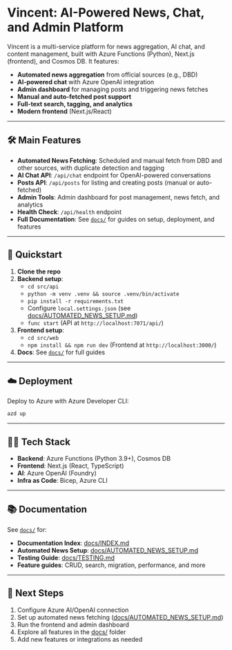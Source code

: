 
# Vincent: AI-Powered News, Chat, and Admin Platform

Vincent is a multi-service platform for news aggregation, AI chat, and content management, built with Azure Functions (Python), Next.js (frontend), and Cosmos DB. It features:

- **Automated news aggregation** from official sources (e.g., DBD)
- **AI-powered chat** with Azure OpenAI integration
- **Admin dashboard** for managing posts and triggering news fetches
- **Manual and auto-fetched post support**
- **Full-text search, tagging, and analytics**
- **Modern frontend** (Next.js/React)

---


## 🛠️ Main Features

- **Automated News Fetching**: Scheduled and manual fetch from DBD and other sources, with duplicate detection and tagging
- **AI Chat API**: `/api/chat` endpoint for OpenAI-powered conversations
- **Posts API**: `/api/posts` for listing and creating posts (manual or auto-fetched)
- **Admin Tools**: Admin dashboard for post management, news fetch, and analytics
- **Health Check**: `/api/health` endpoint
- **Full Documentation**: See [`docs/`](./docs/) for guides on setup, deployment, and features

---


## 🚀 Quickstart


1. **Clone the repo**
2. **Backend setup**:
    - `cd src/api`
    - `python -m venv .venv && source .venv/bin/activate`
    - `pip install -r requirements.txt`
    - Configure `local.settings.json` (see [docs/AUTOMATED_NEWS_SETUP.md](./docs/AUTOMATED_NEWS_SETUP.md))
    - `func start` (API at `http://localhost:7071/api/`)
3. **Frontend setup**:
    - `cd src/web`
    - `npm install && npm run dev` (Frontend at `http://localhost:3000/`)
4. **Docs**: See [`docs/`](./docs/) for full guides

---


## ☁️ Deployment

Deploy to Azure with Azure Developer CLI:

```bash
azd up
```

---


## 🧑‍💻 Tech Stack

- **Backend**: Azure Functions (Python 3.9+), Cosmos DB
- **Frontend**: Next.js (React, TypeScript)
- **AI**: Azure OpenAI (Foundry)
- **Infra as Code**: Bicep, Azure CLI

---


## 📚 Documentation

See [`docs/`](./docs/) for:
- **Documentation Index**: [docs/INDEX.md](./docs/INDEX.md)
- **Automated News Setup**: [docs/AUTOMATED_NEWS_SETUP.md](./docs/AUTOMATED_NEWS_SETUP.md)
- **Testing Guide**: [docs/TESTING.md](./docs/TESTING.md)
- **Feature guides**: CRUD, search, migration, performance, and more

---


## 📝 Next Steps

1. Configure Azure AI/OpenAI connection
2. Set up automated news fetching ([docs/AUTOMATED_NEWS_SETUP.md](./docs/AUTOMATED_NEWS_SETUP.md))
3. Run the frontend and admin dashboard
4. Explore all features in the [docs/](./docs/) folder
5. Add new features or integrations as needed
